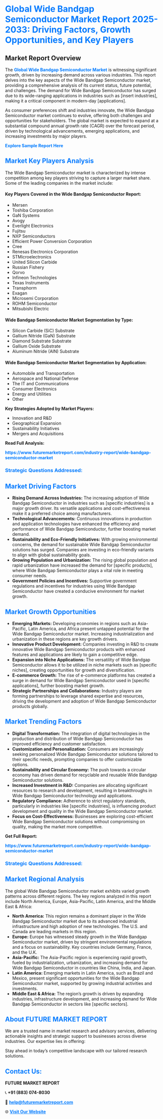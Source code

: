 <h1 style="color: #007BFF;">Global Wide Bandgap Semiconductor Market Report 2025-2033: Driving Factors, Growth Opportunities, and Key Players</h1>

<section id="overview">
<h2>Market Report Overview</h2>
<p>The <a href="https://www.futuremarketreport.com/industry-report/wide-bandgap-semiconductor-market" style="color: #007BFF; text-decoration: none;"><strong>Global Wide Bandgap Semiconductor Market</strong></a> is witnessing significant growth, driven by increasing demand across various industries. This report delves into the key aspects of the Wide Bandgap Semiconductor market, providing a comprehensive analysis of its current status, future potential, and challenges. The demand for Wide Bandgap Semiconductor has surged due to its wide-ranging applications in industries such as [insert industries], making it a critical component in modern-day [applications].</p>
<p>As consumer preferences shift and industries innovate, the Wide Bandgap Semiconductor market continues to evolve, offering both challenges and opportunities for stakeholders. The global market is expected to expand at a substantial compound annual growth rate (CAGR) over the forecast period, driven by technological advancements, emerging applications, and increasing investments by major players.</p>
</section>

<section id="overview">
<p><a href="https://www.futuremarketreport.com/request-sample/reportId=115949" style="color: #007BFF; text-decoration: none;"><strong>Explore Sample Report Here</strong></a></p>
</section>

<section id="key-players">
<h2 style="color: #007BFF;">Market Key Players Analysis</h2>
<p>The Wide Bandgap Semiconductor market is characterized by intense competition among key players striving to capture a larger market share. Some of the leading companies in the market include:</p>
<h4>Key Players Covered in the Wide Bandgap Semiconductor Report:</h4>
<ul><li>Mersen</li><li>Toshiba Corporation</li><li>GaN Systems</li><li>Avogy</li><li>Everlight Electronics</li><li>Fujitsu</li><li>NXP Semiconductors</li><li>Efficient Power Conversion Corporation</li><li>Cree</li><li>Renesas Electronics Corporation</li><li>STMicroelectronics</li><li>United Silicon Carbide</li><li>Russian Fishery</li><li>Qorvo</li><li>Infineon Technologies</li><li>Texas Instruments</li><li>Transphorm</li><li>Exagan</li><li>Microsemi Corporation</li><li>ROHM Semiconductor</li><li>Mitsubishi Electric</li></ul>
<h4>Wide Bandgap Semiconductor Market Segmentation by Type:</h4>
<ul><li>Silicon Carbide (SiC) Substrate</li><li>Gallium Nitride (GaN) Substrate</li><li>Diamond Substrate Substrate</li><li>Gallium Oxide Substrate</li><li>Aluminum Nitride (AIN) Substrate</li></ul>

<h4>Wide Bandgap Semiconductor Market Segmentation by Application:</h4>
<ul><li>Automobile and Transportation</li><li>Aerospace and National Defense</li><li>The IT and Communications</li><li>Consumer Electronics</li><li>Energy and Utilities</li><li>Other</li></ul>
<p><strong>Key Strategies Adopted by Market Players:</strong></p>
<ul>
<li>Innovation and R&D</li>
<li>Geographical Expansion</li>
<li>Sustainability Initiatives</li>
<li>Mergers and Acquisitions</li>
</ul>
</section>

<section>
<p><strong>Read Full Analysis: </strong></p><a href="https://www.futuremarketreport.com/industry-report/wide-bandgap-semiconductor-market" style="color: #007BFF; text-decoration: none;"><strong>https://www.futuremarketreport.com/industry-report/wide-bandgap-semiconductor-market</strong></a>
<h3 style="color: #007BFF;">Strategic Questions Addressed:</h3>
</section>

<section id="driving-factors">
<h2 style="color: #007BFF;">Market Driving Factors</h2>
<ul>
<li><strong>Rising Demand Across Industries:</strong> The increasing adoption of Wide Bandgap Semiconductor in industries such as [specific industries] is a major growth driver. Its versatile applications and cost-effectiveness make it a preferred choice among manufacturers.</li>
<li><strong>Technological Advancements:</strong> Continuous innovations in production and application technologies have enhanced the efficiency and performance of Wide Bandgap Semiconductor, further boosting market demand.</li>
<li><strong>Sustainability and Eco-Friendly Initiatives:</strong> With growing environmental concerns, the demand for sustainable Wide Bandgap Semiconductor solutions has surged. Companies are investing in eco-friendly variants to align with global sustainability goals.</li>
<li><strong>Growing Population and Urbanization:</strong> The rising global population and rapid urbanization have increased the demand for [specific products], where Wide Bandgap Semiconductor plays a vital role in meeting consumer needs.</li>
<li><strong>Government Policies and Incentives:</strong> Supportive government regulations and incentives for industries using Wide Bandgap Semiconductor have created a conducive environment for market growth.</li>
</ul>
</section>

<section id="growth-opportunities">
<h2 style="color: #007BFF;">Market Growth Opportunities</h2>
<ul>
<li><strong>Emerging Markets:</strong> Developing economies in regions such as Asia-Pacific, Latin America, and Africa present untapped potential for the Wide Bandgap Semiconductor market. Increasing industrialization and urbanization in these regions are key growth drivers.</li>
<li><strong>Innovative Product Development:</strong> Companies investing in R&D to create innovative Wide Bandgap Semiconductor products with enhanced features and applications are likely to gain a competitive edge.</li>
<li><strong>Expansion into Niche Applications:</strong> The versatility of Wide Bandgap Semiconductor allows it to be utilized in niche markets such as [specific niches], creating opportunities for growth and diversification.</li>
<li><strong>E-commerce Growth:</strong> The rise of e-commerce platforms has created a surge in demand for Wide Bandgap Semiconductor used in [specific applications], further boosting market growth.</li>
<li><strong>Strategic Partnerships and Collaborations:</strong> Industry players are forming partnerships to leverage shared expertise and resources, driving the development and adoption of Wide Bandgap Semiconductor products globally.</li>
</ul>
</section>

<section id="trending-factors">
<h2 style="color: #007BFF;">Market Trending Factors</h2>
<ul>
<li><strong>Digital Transformation:</strong> The integration of digital technologies in the production and distribution of Wide Bandgap Semiconductor has improved efficiency and customer satisfaction.</li>
<li><strong>Customization and Personalization:</strong> Consumers are increasingly seeking personalized Wide Bandgap Semiconductor solutions tailored to their specific needs, prompting companies to offer customizable options.</li>
<li><strong>Sustainability and Circular Economy:</strong> The push towards a circular economy has driven demand for recyclable and reusable Wide Bandgap Semiconductor solutions.</li>
<li><strong>Increased Investment in R&D:</strong> Companies are allocating significant resources to research and development, resulting in breakthroughs in Wide Bandgap Semiconductor technology and applications.</li>
<li><strong>Regulatory Compliance:</strong> Adherence to strict regulatory standards, particularly in industries like [specific industries], is influencing product development and quality in the Wide Bandgap Semiconductor market.</li>
<li><strong>Focus on Cost-Effectiveness:</strong> Businesses are exploring cost-efficient Wide Bandgap Semiconductor solutions without compromising on quality, making the market more competitive.</li>
</ul>
</section>

<section>
<p><strong>Get Full Report: </strong></p><a href="https://www.futuremarketreport.com/industry-report/wide-bandgap-semiconductor-market" style="color: #007BFF; text-decoration: none;"><strong>https://www.futuremarketreport.com/industry-report/wide-bandgap-semiconductor-market</strong></a>
<h3 style="color: #007BFF;">Strategic Questions Addressed:</h3>
</section>


<section id="regional-analysis">
<h2 style="color: #007BFF;">Market Regional Analysis</h2>
<p>The global Wide Bandgap Semiconductor market exhibits varied growth patterns across different regions. The key regions analyzed in this report include North America, Europe, Asia-Pacific, Latin America, and the Middle East & Africa:</p>
<ul>
<li><strong>North America:</strong> This region remains a dominant player in the Wide Bandgap Semiconductor market due to its advanced industrial infrastructure and high adoption of new technologies. The U.S. and Canada are leading markets in this region.</li>
<li><strong>Europe:</strong> Europe has witnessed steady growth in the Wide Bandgap Semiconductor market, driven by stringent environmental regulations and a focus on sustainability. Key countries include Germany, France, and the U.K.</li>
<li><strong>Asia-Pacific:</strong> The Asia-Pacific region is experiencing rapid growth, fueled by industrialization, urbanization, and increasing demand for Wide Bandgap Semiconductor in countries like China, India, and Japan.</li>
<li><strong>Latin America:</strong> Emerging markets in Latin America, such as Brazil and Mexico, present significant opportunities for the Wide Bandgap Semiconductor market, supported by growing industrial activities and investments.</li>
<li><strong>Middle East & Africa:</strong> The region’s growth is driven by expanding industries, infrastructure development, and increasing demand for Wide Bandgap Semiconductor in sectors like [specific sectors].</li>
</ul>
</section>

<footer>
<h2 style="color: #007BFF;">About FUTURE MARKET REPORT</h2>
<p>We are a trusted name in market research and advisory services, delivering actionable insights and strategic support to businesses across diverse industries. Our expertise lies in offering:</p>

<p>Stay ahead in today’s competitive landscape with our tailored research solutions.</p>

<h2 style="color: #007BFF;">Contact Us:</h2>
<p><strong>FUTURE MARKET REPORT</strong></p>
<p>📞 <strong>+91 (883) 074-8030</strong></p>
<p>📧 <strong><a href="mailto:help@futuremarketreport.com" style="color: #007BFF;">help@futuremarketreport.com</a></strong></p>
<p>🌐 <strong><a href="https://www.futuremarketreport.com/" style="color: #007BFF;">Visit Our Website</a></strong></p>
</footer>